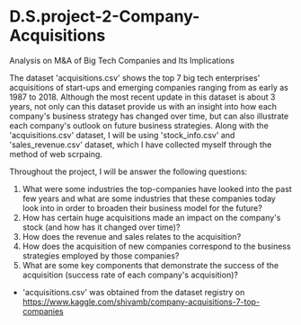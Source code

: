 # D.S.project-2-Company-Acquisitions
Analysis on M&amp;A of Big Tech Companies and Its Implications

The dataset 'acquisitions.csv' shows the top 7 big tech enterprises' acquisitions of start-ups and emerging companies ranging from as early as 1987 to 2018. Although the most recent update in this dataset is about 3 years, not only can this dataset provide us with an insight into how each company's business strategy has changed over time, but can also illustrate each company's outlook on future business strategies. Along with the 'acquisitions.csv' dataset, I will be using 'stock_info.csv' and 'sales_revenue.csv' dataset, which I have collected myself through the method of web scrpaing. 

Throughout the project, I will be answer the following questions:
1. What were some industries the top-companies have looked into the past few years and what are some industries that these companies today look into in order to broaden their business model for the future?
2. How has certain huge acquisitions made an impact on the company's stock (and how has it changed over time)?
3. How does the revenue and sales relates to the acquisition?
4. How does the acquisition of new companies correspond to the business strategies employed by those companies?
5. What are some key components that demonstrate the success of the acquisition (success rate of each company's acquisition)?


- 'acquisitions.csv' was obtained from the dataset registry on https://www.kaggle.com/shivamb/company-acquisitions-7-top-companies
